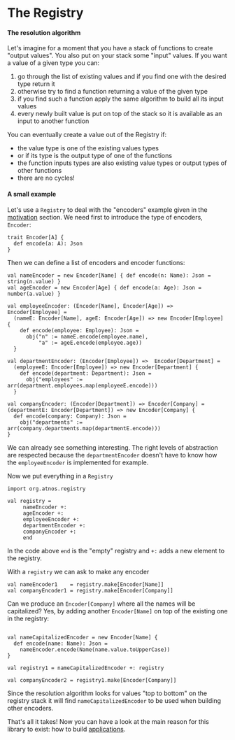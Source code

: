 # The Registry

#### The resolution algorithm

Let's imagine for a moment that you have a stack of functions to create "output values". You also put on your stack
 some "input" values. If you want a value of a given type you can:

 1. go through the list of existing values and if you find one with the desired type return it
 1. otherwise try to find a function returning a value of the given type
 1. if you find such a function apply the same algorithm to build all its input values
 1. every newly built value is put on top of the stack so it is available as an input to another function

You can eventually create a value out of the Registry if:

 - the value type is one of the existing values types
 - or if its type is the output type of one of the functions
 - the function inputs types are also existing value types or output types of other functions
 - there are no cycles!

#### A small example

Let's use a `Registry` to deal with the "encoders" example given in the [motivation](./motivation.md) section. We need
 first to introduce the type of encoders, `Encoder`:

```
trait Encoder[A] {
  def encode(a: A): Json
}
```

Then we can define a list of encoders and encoder functions:

```
val nameEncoder = new Encoder[Name] { def encode(n: Name): Json = string(n.value) }
val ageEncoder = new Encoder[Age] { def encode(a: Age): Json = number(a.value) }

val employeeEncoder: (Encoder[Name], Encoder[Age]) => Encoder[Employee] =
  (nameE: Encoder[Name], ageE: Encoder[Age]) => new Encoder[Employee] {
    def encode(employee: Employee): Json =
      obj("n" := nameE.encode(employee.name),
          "a" := ageE.encode(employee.age))
  }

val departmentEncoder: (Encoder[Employee]) =>  Encoder[Department] =
  (employeeE: Encoder[Employee]) => new Encoder[Department] {
    def encode(department: Department): Json =
      obj("employees" := arr(department.employees.map(employeeE.encode)))
  }

val companyEncoder: (Encoder[Department]) => Encoder[Company] = (departmentE: Encoder[Department]) => new Encoder[Company] {
  def encode(company: Company): Json =
    obj("departments" := arr(company.departments.map(departmentE.encode)))
}
```

We can already see something interesting. The right levels of abstraction are respected because the `departmentEncoder` 
doesn't have to know how the `employeeEncoder` is implemented for example.

Now we put everything in a `Registry`
```
import org.atnos.registry

val registry =
     nameEncoder +:
     ageEncoder +:
     employeeEncoder +:
     departmentEncoder +:
     companyEncoder +:
     end
```

In the code above `end` is the "empty" registry and `+:` adds a new element to the registry. 

With a `registry` we can ask to make any encoder
```
val nameEncoder1    = registry.make[Encoder[Name]]
val companyEncoder1 = registry.make[Encoder[Company]]
```

Can we produce an `Encoder[Company]` where all the names will be capitalized? Yes, by adding another `Encoder[Name]` on 
top of the existing one in the registry:
```

val nameCapitalizedEncoder = new Encoder[Name] {
  def encode(name: Name): Json = 
    nameEncoder.encode(Name(name.value.toUpperCase))
}

val registry1 = nameCapitalizedEncoder +: registry

val companyEncoder2 = registry1.make[Encoder[Company]]
```

Since the resolution algorithm looks for values "top to bottom" on the registry stack it will find `nameCapitalizedEncoder`
 to be used when building other encoders.

That's all it takes! Now you can have a look at the main reason for this library to exist: how to build [applications](./applications.md).